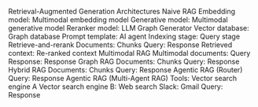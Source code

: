 Retrieval-Augmented Generation Architectures
Naive RAG
Embedding model: Multimodal embedding model
Generative model: Multimodal generative model
Reranker model: LLM Graph Generator
Vector database: Graph database
Prompt template: AI agent
Indexing stage: Query stage
Retrieve-and-rerank
Documents: Chunks
Query: Response
Retrieved context: Re-ranked context
Multimodal RAG
Multimodal documents: Query
Response: Response
Graph RAG
Documents: Chunks
Query: Response
Hybrid RAG
Documents: Chunks
Query: Response
Agentic RAG (Router)
Query: Response
Agentic RAG (Multi-Agent RAG)
Tools: Vector search engine A
Vector search engine B: Web search
Slack: Gmail
Query: Response

